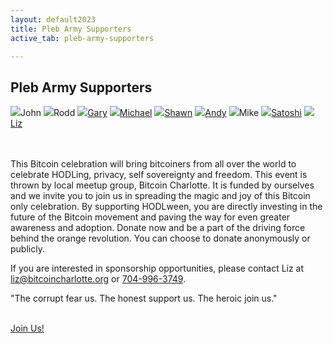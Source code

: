 ```yaml
---
layout: default2023
title: Pleb Army Supporters
active_tab: pleb-army-supporters

---
```


<div class="highlight-section">
    <h2>Pleb Army Supporters</h2>
    <div class="white-divider-mid"></div>
</div>
<div class="highlight-section1">
    <div class="pleb-army">
        <a><img src="/anon.jpg"/>John</a> <!-- $161 -->
        <a><img src="/anon.jpg"/>Rodd</a><!-- $161 -->
        <a href="https://bitblockboom.com/" target="_blank"><img src="https://pbs.twimg.com/profile_images/1237850791584530441/3AepBfhl_400x400.jpg"/>Gary</a> <!-- $200 -->
        <a href="https://medium.com/@MichaelYouKnow" target="_blank"><img src="https://miro.medium.com/v2/resize:fill:176:176/1*eTJEnXPRrf1vMIZ9KB40VQ@2x.jpeg"/>Michael</a> <!-- $214 -->
        <a href="https://bitcoin101pro.com/products" target="_blank"><img src="https://pbs.twimg.com/media/FgH_Y-WXoAIW9Ou?format=jpg&name=medium"/>Shawn</a> <!-- 151,639 sats -->
        <a href="https://www.exponentiallayers.com/" target="_blank"><img src="https://pbs.twimg.com/profile_images/1549431400973172736/FfH8RlFQ_400x400.jpg"/>Andy</a> <!-- 566,360 sats -->
        <a ><img src="/anon.jpg"/>Mike</a> <!-- 630,453 sats -->
        <a href="https://wtfhappenedin1971.com" target="_blank"><img src="https://wtfhappenedin1971home.files.wordpress.com/2020/06/img_0540-1_arrow.jpg"/>Satoshi</a> <!-- 768,351 sats -->
        <a href="https://twitter.com/babeswhobitcoin" target="_blank"><img src="https://pbs.twimg.com/profile_images/1611776705969913856/-ZnH2ahJ_400x400.jpg"/>Liz</a> <!-- 3,975,678 sats + $500 -->
    </div>
    <br><br>
    <p>This Bitcoin celebration will bring bitcoiners from all over the world to celebrate HODLing, privacy, self sovereignty and freedom. This event is thrown by local meetup group, Bitcoin Charlotte. It is funded by ourselves and we invite you to join us in spreading the magic and joy of this Bitcoin only celebration. By supporting HODLween, you are directly investing in the future of the Bitcoin movement and paving the way for even greater awareness and adoption. Donate now and be a part of the driving force behind the orange revolution. You can choose to donate anonymously or publicly.</p>
    <p>If you are interested in sponsorship opportunities, please contact Liz at <a href="mailto:liz@bitcoincharlotte.org" target="_blank">liz@bitcoincharlotte.org</a> or <a href="tel:7049963749" target="_blank">704-996-3749</a>.</p>
    <p>"The corrupt fear us. The honest support us. The heroic join us."</p>
    <br>
    <a href="https://btcpayserver.bitcoincharlotte.org/apps/2uyBkNxiTUGndZ4A2N4DcYPhCmfy/pos" target="_blank" class="orange-pill-btn">Join Us!</a>
</div>

